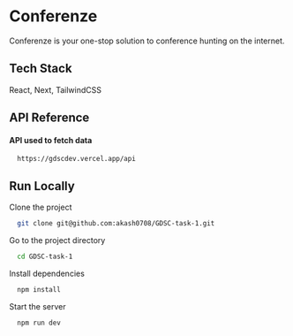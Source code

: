 
# Conferenze

Conferenze is your one-stop solution to conference hunting on the internet.


## Tech Stack

React, Next, TailwindCSS


## API Reference

#### API used to fetch data

```https
  https://gdscdev.vercel.app/api
```





## Run Locally

Clone the project

```bash
  git clone git@github.com:akash0708/GDSC-task-1.git
```

Go to the project directory

```bash
  cd GDSC-task-1
```

Install dependencies

```bash
  npm install
```

Start the server

```bash
  npm run dev
```

